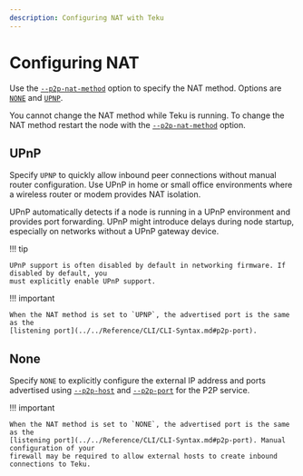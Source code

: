 ```yaml
---
description: Configuring NAT with Teku
---
```


# Configuring NAT

Use the [`--p2p-nat-method`](../../Reference/CLI/CLI-Syntax.md#p2p-nat-method) option to specify the
NAT method. Options are [`NONE`](#none) and [`UPNP`](#upnp).

You cannot change the NAT method while Teku is running. To change the NAT method restart the node
with the [`--p2p-nat-method`](../../Reference/CLI/CLI-Syntax.md#p2p-nat-method) option.

## UPnP

Specify `UPNP` to quickly allow inbound peer connections without manual router configuration. Use
UPnP in home or small office environments where a wireless router or modem provides NAT isolation.

UPnP automatically detects if a node is running in a UPnP environment and provides port forwarding.
UPnP might introduce delays during node startup, especially on networks without a UPnP gateway
device.

!!! tip

    UPnP support is often disabled by default in networking firmware. If disabled by default, you
    must explicitly enable UPnP support.

!!! important

    When the NAT method is set to `UPNP`, the advertised port is the same as the
    [listening port](../../Reference/CLI/CLI-Syntax.md#p2p-port).

## None

Specify `NONE` to explicitly configure the external IP address and ports advertised using
[`--p2p-host`](../../Reference/CLI/CLI-Syntax.md#p2p-host) and
[`--p2p-port`](../../Reference/CLI/CLI-Syntax.md#p2p-port) for the P2P service.


!!! important

    When the NAT method is set to `NONE`, the advertised port is the same as the
    [listening port](../../Reference/CLI/CLI-Syntax.md#p2p-port). Manual configuration of your
    firewall may be required to allow external hosts to create inbound connections to Teku.
